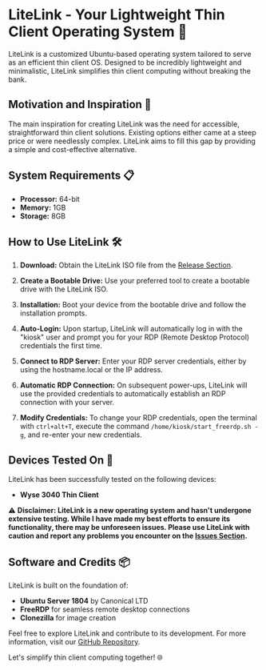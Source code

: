 # LiteLink - Your Lightweight Thin Client Operating System 🚀

LiteLink is a customized Ubuntu-based operating system tailored to serve as an efficient thin client OS. Designed to be incredibly lightweight and minimalistic, LiteLink simplifies thin client computing without breaking the bank.

## Motivation and Inspiration 🌟

The main inspiration for creating LiteLink was the need for accessible, straightforward thin client solutions. Existing options either came at a steep price or were needlessly complex. LiteLink aims to fill this gap by providing a simple and cost-effective alternative.

## System Requirements 📋

- **Processor:** 64-bit
- **Memory:** 1GB
- **Storage:** 8GB

## How to Use LiteLink 🛠️

1. **Download:** Obtain the LiteLink ISO file from the [Release Section](https://github.com/ibnsultan/LiteLink-OS/releases).

2. **Create a Bootable Drive:** Use your preferred tool to create a bootable drive with the LiteLink ISO.

3. **Installation:** Boot your device from the bootable drive and follow the installation prompts.

4. **Auto-Login:** Upon startup, LiteLink will automatically log in with the "kiosk" user and prompt you for your RDP (Remote Desktop Protocol) credentials the first time.

5. **Connect to RDP Server:** Enter your RDP server credentials, either by using the hostname.local or the IP address.

6. **Automatic RDP Connection:** On subsequent power-ups, LiteLink will use the provided credentials to automatically establish an RDP connection with your server.

7. **Modify Credentials:** To change your RDP credentials, open the terminal with `ctrl+alt+T`, execute the command `/home/kiosk/start_freerdp.sh -g`, and re-enter your new credentials.

## Devices Tested On 🧪

LiteLink has been successfully tested on the following devices:

- **Wyse 3040 Thin Client**

⚠️ **Disclaimer: LiteLink is a new operating system and hasn't undergone extensive testing. While I have made my best efforts to ensure its functionality, there may be unforeseen issues. Please use LiteLink with caution and report any problems you encounter on the [Issues Section](https://github.com/ibnsultan/LiteLink-OS/issues).**


## Software and Credits 📦

LiteLink is built on the foundation of:

- **Ubuntu Server 1804** by Canonical LTD
- **FreeRDP** for seamless remote desktop connections
- **Clonezilla** for image creation

Feel free to explore LiteLink and contribute to its development. For more information, visit our [GitHub Repository]([#github-repository](https://github.com/ibnsultan/LiteLink-OS)).

Let's simplify thin client computing together! 🌐
